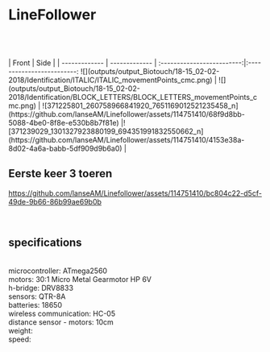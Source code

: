 # LineFollower
<br />

<br />
<br />
| Front | Side |
| ------------- | ------------- |
:-------------------------:|:-------------------------:
![](outputs/output_Biotouch/18-15_02-02-2018/Identification/ITALIC/ITALIC_movementPoints_cmc.png)  |  ![](outputs/output_Biotouch/18-15_02-02-2018/Identification/BLOCK_LETTERS/BLOCK_LETTERS_movementPoints_cmc.png)
| ![371225801_260758966841920_7651169012521235458_n](https://github.com/lanseAM/Linefollower/assets/114751410/68f9d8bb-5088-4be0-8f8e-e530b8b7f81e)
|![371239029_1301327923880199_694351991832550662_n](https://github.com/lanseAM/Linefollower/assets/114751410/4153e38a-8d02-4a6a-babb-5df909d9b6a0)
 |







<br />

## Eerste keer 3 toeren


https://github.com/lanseAM/Linefollower/assets/114751410/bc804c22-d5cf-49de-9b66-86b99ae69b0b


<br />
  
## specifications
<br />
microcontroller: ATmega2560
<br />
motors: 30:1 Micro Metal Gearmotor HP 6V
<br />
h-bridge: DRV8833
<br />
sensors: QTR-8A 
<br />
batteries: 18650
<br />
wireless communication: HC-05
<br />
distance sensor - motors: 10cm
<br />
weight:
<br />
speed: 
<br />
